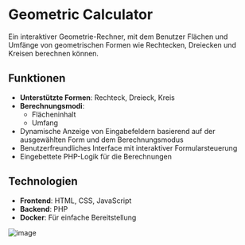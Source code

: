 # Geometric Calculator

Ein interaktiver Geometrie-Rechner, mit dem Benutzer Flächen und Umfänge von geometrischen Formen wie Rechtecken, Dreiecken und Kreisen berechnen können.

## Funktionen
- **Unterstützte Formen**: Rechteck, Dreieck, Kreis
- **Berechnungsmodi**:
  - Flächeninhalt
  - Umfang
- Dynamische Anzeige von Eingabefeldern basierend auf der ausgewählten Form und dem Berechnungsmodus
- Benutzerfreundliches Interface mit interaktiver Formularsteuerung
- Eingebettete PHP-Logik für die Berechnungen

## Technologien
- **Frontend**: HTML, CSS, JavaScript
- **Backend**: PHP
- **Docker**: Für einfache Bereitstellung



![image](https://github.com/user-attachments/assets/375eb790-fc7f-4021-bad5-26cacfe84db9)

